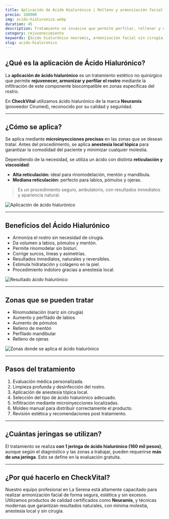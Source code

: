 ```yaml
---
title: Aplicación de Ácido Hialurónico | Relleno y armonización facial sin cirugía
precio: 160000
img: acido-hialuronico.webp
duration: 45
description: Tratamiento no invasivo que permite perfilar, rellenar y dar volumen a zonas del rostro como labios, pómulos, mentón y nariz. Resultados inmediatos y naturales.
category: rejuvenecimiento
keywords: [ácido hialurónico neuramis, armonización facial sin cirugía, rinomodelación La Serena, perfilado de labios, aumento de pómulos, relleno de ojeras, clínica estética CheckVital]
slug: acido-hialuronico
---
```


## ¿Qué es la aplicación de Ácido Hialurónico?

La **aplicación de ácido hialurónico** es un tratamiento estético no quirúrgico que permite **rejuvenecer, armonizar y perfilar el rostro** mediante la infiltración de este componente biocompatible en zonas específicas del rostro.

En **CheckVital** utilizamos ácido hialurónico de la marca **Neuramis** (proveedor Cirumed), reconocido por su calidad y seguridad.

---

## ¿Cómo se aplica?

<div class="flex flex-col md:flex-row gap-6 items-start my-6">

  <!-- Texto -->
  <div class="flex-1 space-y-4">
    <p>
      Se aplica mediante <strong>microinyecciones precisas</strong> en las zonas que se desean tratar. Antes del procedimiento, se aplica <strong>anestesia local tópica</strong> para garantizar la comodidad del paciente y minimizar cualquier molestia.
    </p>
    <p>
      Dependiendo de la necesidad, se utiliza un ácido con distinta <strong>reticulación y viscosidad</strong>:
    </p>
    <ul class="list-disc pl-5">
      <li><strong>Alta reticulación:</strong> ideal para rinomodelación, mentón y mandíbula.</li>
      <li><strong>Mediana reticulación:</strong> perfecto para labios, pómulos y ojeras.</li>
    </ul>
    <blockquote class="text-sm text-gray-600 italic border-l-4 border-primary pl-4">
      Es un procedimiento seguro, ambulatorio, con resultados inmediatos y apariencia natural.
    </blockquote>
  </div>

  <!-- Imagen -->
  <div class="flex-1">
    <img 
      src="/acido.webp" 
      alt="Aplicación de ácido hialurónico" 
      class="w-full rounded-xl shadow-lg object-cover"
    />
  </div>

</div>

---

## Beneficios del Ácido Hialurónico

<div class="flex flex-col md:flex-row items-start gap-8 my-8">

  <!-- Lista de beneficios -->
  <div class="flex-1 text-base text-gray-800 space-y-2">
    <ul class="list-disc pl-5 space-y-2">
      <li>Armoniza el rostro sin necesidad de cirugía.</li>
      <li>Da volumen a labios, pómulos y mentón.</li>
      <li>Permite rinomodelar sin bisturí.</li>
      <li>Corrige surcos, líneas y asimetrías.</li>
      <li>Resultados inmediatos, naturales y reversibles.</li>
      <li>Estimula hidratación y colágeno en la piel.</li>
      <li>Procedimiento indoloro gracias a anestesia local.</li>
    </ul>
  </div>

  <!-- Imagen al costado -->
  <div class="flex-1">
    <img 
      src="/beneficios-acido.webp" 
      alt="Resultado ácido hialurónico" 
      class="w-full max-w-md rounded-xl shadow-lg object-cover mx-auto"
    />
  </div>

</div>

---

## Zonas que se pueden tratar

<div class="flex flex-col md:flex-row-reverse gap-6 items-start my-6">

  <!-- Texto -->
  <div class="flex-1">
    <ul class="list-disc pl-5">
      <li>Rinomodelación (nariz sin cirugía)</li>
      <li>Aumento y perfilado de labios</li>
      <li>Aumento de pómulos</li>
      <li>Relleno de mentón</li>
      <li>Perfilado mandibular</li>
      <li>Relleno de ojeras</li>
    </ul>
  </div>

  <!-- Imagen -->
  <div class="flex-1">
    <img 
      src="/acido2.webp" 
      alt="Zonas donde se aplica el ácido hialurónico" 
      class="w-full rounded-xl shadow-lg object-cover"
    />
  </div>

</div>

---

## Pasos del tratamiento

1. Evaluación médica personalizada.
2. Limpieza profunda y desinfección del rostro.
3. Aplicación de anestesia tópica local.
4. Selección del tipo de ácido hialurónico adecuado.
5. Infiltración mediante microinyecciones localizadas.
6. Moldeo manual para distribuir correctamente el producto.
7. Revisión estética y recomendaciones post tratamiento.

---

## ¿Cuántas jeringas se utilizan?

El tratamiento se realiza **con 1 jeringa de ácido hialurónico (160 mil pesos)**, aunque según el diagnóstico y las zonas a trabajar, pueden requerirse **más de una jeringa**. Esto se define en la evaluación gratuita.

---

## ¿Por qué hacerlo en CheckVital?

Nuestro equipo profesional en La Serena está altamente capacitado para realizar armonización facial de forma segura, estética y sin excesos. Utilizamos productos de calidad certificados como **Neuramis**, y técnicas modernas que garantizan resultados naturales, con mínima molestia, anestesia local y sin cirugía.
